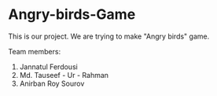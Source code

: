# Angry-birds-Game

This is our project. We are trying to make "Angry birds" game.

Team members: 
1. Jannatul Ferdousi 
2. Md. Tauseef - Ur - Rahman
3. Anirban Roy Sourov




